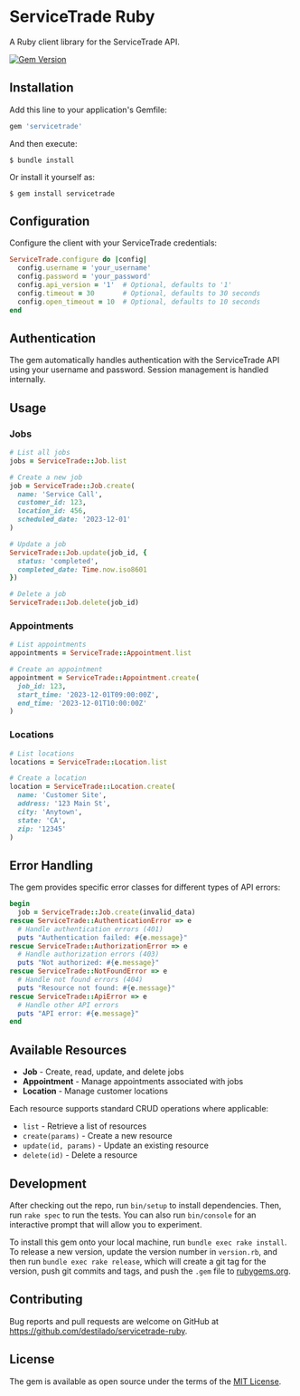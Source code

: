 # ServiceTrade Ruby

A Ruby client library for the ServiceTrade API.

[![Gem Version](https://badge.fury.io/rb/servicetrade.svg)](https://badge.fury.io/rb/servicetrade)

## Installation

Add this line to your application's Gemfile:

```ruby
gem 'servicetrade'
```

And then execute:

    $ bundle install

Or install it yourself as:

    $ gem install servicetrade

## Configuration

Configure the client with your ServiceTrade credentials:

```ruby
ServiceTrade.configure do |config|
  config.username = 'your_username'
  config.password = 'your_password'
  config.api_version = '1'  # Optional, defaults to '1'
  config.timeout = 30       # Optional, defaults to 30 seconds
  config.open_timeout = 10  # Optional, defaults to 10 seconds
end
```

## Authentication

The gem automatically handles authentication with the ServiceTrade API using your username and password. Session management is handled internally.

## Usage

### Jobs

```ruby
# List all jobs
jobs = ServiceTrade::Job.list

# Create a new job
job = ServiceTrade::Job.create(
  name: 'Service Call',
  customer_id: 123,
  location_id: 456,
  scheduled_date: '2023-12-01'
)

# Update a job
ServiceTrade::Job.update(job_id, {
  status: 'completed',
  completed_date: Time.now.iso8601
})

# Delete a job
ServiceTrade::Job.delete(job_id)
```

### Appointments

```ruby
# List appointments
appointments = ServiceTrade::Appointment.list

# Create an appointment
appointment = ServiceTrade::Appointment.create(
  job_id: 123,
  start_time: '2023-12-01T09:00:00Z',
  end_time: '2023-12-01T10:00:00Z'
)
```

### Locations

```ruby
# List locations
locations = ServiceTrade::Location.list

# Create a location
location = ServiceTrade::Location.create(
  name: 'Customer Site',
  address: '123 Main St',
  city: 'Anytown',
  state: 'CA',
  zip: '12345'
)
```

## Error Handling

The gem provides specific error classes for different types of API errors:

```ruby
begin
  job = ServiceTrade::Job.create(invalid_data)
rescue ServiceTrade::AuthenticationError => e
  # Handle authentication errors (401)
  puts "Authentication failed: #{e.message}"
rescue ServiceTrade::AuthorizationError => e
  # Handle authorization errors (403)
  puts "Not authorized: #{e.message}"
rescue ServiceTrade::NotFoundError => e
  # Handle not found errors (404)
  puts "Resource not found: #{e.message}"
rescue ServiceTrade::ApiError => e
  # Handle other API errors
  puts "API error: #{e.message}"
end
```

## Available Resources

- **Job** - Create, read, update, and delete jobs
- **Appointment** - Manage appointments associated with jobs
- **Location** - Manage customer locations

Each resource supports standard CRUD operations where applicable:
- `list` - Retrieve a list of resources
- `create(params)` - Create a new resource
- `update(id, params)` - Update an existing resource
- `delete(id)` - Delete a resource

## Development

After checking out the repo, run `bin/setup` to install dependencies. Then, run `rake spec` to run the tests. You can also run `bin/console` for an interactive prompt that will allow you to experiment.

To install this gem onto your local machine, run `bundle exec rake install`. To release a new version, update the version number in `version.rb`, and then run `bundle exec rake release`, which will create a git tag for the version, push git commits and tags, and push the `.gem` file to [rubygems.org](https://rubygems.org).

## Contributing

Bug reports and pull requests are welcome on GitHub at https://github.com/destilado/servicetrade-ruby.

## License

The gem is available as open source under the terms of the [MIT License](https://opensource.org/licenses/MIT).